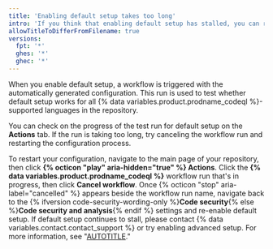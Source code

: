 ```yaml
---
title: 'Enabling default setup takes too long'
intro: 'If you think that enabling default setup has stalled, you can restart the process.'
allowTitleToDifferFromFilename: true
versions:
  fpt: '*'
  ghes: '*'
  ghec: '*'
---
```



When you enable default setup, a workflow is triggered with the automatically generated configuration. This run is used to test whether default setup works for all {% data variables.product.prodname_codeql %}-supported languages in the repository.

You can check on the progress of the test run for default setup on the **Actions** tab. If the run is taking too long, try canceling the workflow run and restarting the configuration process.

To restart your configuration, navigate to the main page of your repository, then click **{% octicon "play" aria-hidden="true" %} Actions**. Click the **{% data variables.product.prodname_codeql %}** workflow run that's in progress, then click **Cancel workflow**. Once {% octicon "stop" aria-label="cancelled" %} appears beside the workflow run name, navigate back to the {% ifversion code-security-wording-only %}**Code security**{% else %}**Code security and analysis**{% endif %} settings and re-enable default setup. If default setup continues to stall, please contact {% data variables.contact.contact_support %} or try enabling advanced setup. For more information, see "[AUTOTITLE](/code-security/code-scanning/creating-an-advanced-setup-for-code-scanning/configuring-advanced-setup-for-code-scanning)."
